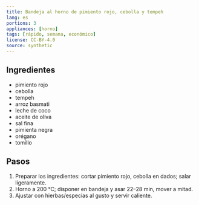 ```yaml
---
title: Bandeja al horno de pimiento rojo, cebolla y tempeh
lang: es
portions: 3
appliances: [horno]
tags: [rápido, semana, económico]
license: CC-BY-4.0
source: synthetic
---
```

## Ingredientes
- pimiento rojo
- cebolla
- tempeh
- arroz basmati
- leche de coco
- aceite de oliva
- sal fina
- pimienta negra
- orégano
- tomillo

## Pasos
1. Preparar los ingredientes: cortar pimiento rojo, cebolla en dados; salar ligeramente.
2. Horno a 200 °C; disponer en bandeja y asar 22–28 min, mover a mitad.
3. Ajustar con hierbas/especias al gusto y servir caliente.
